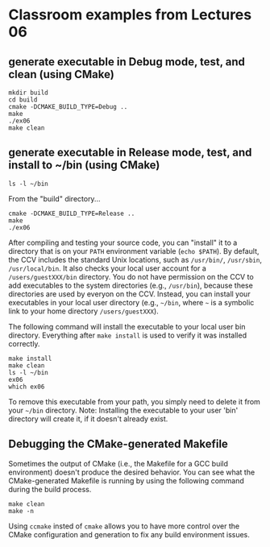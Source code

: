 # Classroom examples from Lectures 06

## generate executable in Debug mode, test, and clean (using CMake)
```
mkdir build
cd build
cmake -DCMAKE_BUILD_TYPE=Debug ..
make
./ex06
make clean
```

## generate executable in Release mode, test, and install to ~/bin (using CMake)


```
ls -l ~/bin

```

From the "build" directory...

```
cmake -DCMAKE_BUILD_TYPE=Release ..
make
./ex06
```

After compiling and testing your source code, you can "install" it to a directory that is on your `PATH` environment variable (`echo $PATH`).  By default, the CCV includes the standard Unix locations, such as `/usr/bin/`, `/usr/sbin`, `/usr/local/bin`.  It also checks your local user account for a `/users/guestXXX/bin` directory.  You do not have permission on the CCV to add executables to the system directories (e.g., `/usr/bin`), because these directories are used by everyon on the CCV. Instead, you can install your executables in your local user directory (e.g., `~/bin`, where `~` is a symbolic link to your home directory `/users/guestXXX`).

The following command will install the executable to your local user bin directory.  Everything after `make install` is used to verify it was installed correctly.

```
make install
make clean
ls -l ~/bin
ex06
which ex06
```

To remove this executable from your path, you simply need to delete it from your `~/bin` directory.
Note:  Installing the executable to your user 'bin' directory will create it, if it doesn't already exist.

## Debugging the CMake-generated Makefile

Sometimes the output of CMake (i.e., the Makefile for a GCC build environment) doesn't produce the desired behavior.  You can see what the CMake-generated Makefile is running by using the following command during the build process.

```
make clean
make -n
```

Using `ccmake` insted of `cmake`  allows you to have more control over the CMake configuration and generation to fix any build environment issues.

